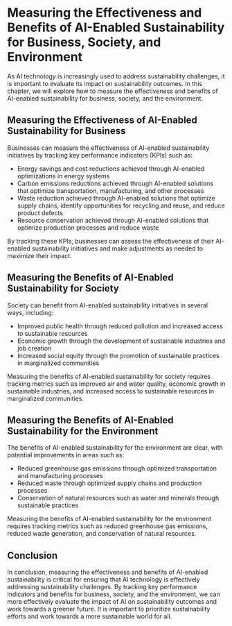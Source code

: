 Measuring the Effectiveness and Benefits of AI-Enabled Sustainability for Business, Society, and Environment
======================================================================================================================================================================

As AI technology is increasingly used to address sustainability challenges, it is important to evaluate its impact on sustainability outcomes. In this chapter, we will explore how to measure the effectiveness and benefits of AI-enabled sustainability for business, society, and the environment.

Measuring the Effectiveness of AI-Enabled Sustainability for Business
---------------------------------------------------------------------

Businesses can measure the effectiveness of AI-enabled sustainability initiatives by tracking key performance indicators (KPIs) such as:

* Energy savings and cost reductions achieved through AI-enabled optimizations in energy systems
* Carbon emissions reductions achieved through AI-enabled solutions that optimize transportation, manufacturing, and other processes
* Waste reduction achieved through AI-enabled solutions that optimize supply chains, identify opportunities for recycling and reuse, and reduce product defects
* Resource conservation achieved through AI-enabled solutions that optimize production processes and reduce waste

By tracking these KPIs, businesses can assess the effectiveness of their AI-enabled sustainability initiatives and make adjustments as needed to maximize their impact.

Measuring the Benefits of AI-Enabled Sustainability for Society
---------------------------------------------------------------

Society can benefit from AI-enabled sustainability initiatives in several ways, including:

* Improved public health through reduced pollution and increased access to sustainable resources
* Economic growth through the development of sustainable industries and job creation
* Increased social equity through the promotion of sustainable practices in marginalized communities

Measuring the benefits of AI-enabled sustainability for society requires tracking metrics such as improved air and water quality, economic growth in sustainable industries, and increased access to sustainable resources in marginalized communities.

Measuring the Benefits of AI-Enabled Sustainability for the Environment
-----------------------------------------------------------------------

The benefits of AI-enabled sustainability for the environment are clear, with potential improvements in areas such as:

* Reduced greenhouse gas emissions through optimized transportation and manufacturing processes
* Reduced waste through optimized supply chains and production processes
* Conservation of natural resources such as water and minerals through sustainable practices

Measuring the benefits of AI-enabled sustainability for the environment requires tracking metrics such as reduced greenhouse gas emissions, reduced waste generation, and conservation of natural resources.

Conclusion
----------

In conclusion, measuring the effectiveness and benefits of AI-enabled sustainability is critical for ensuring that AI technology is effectively addressing sustainability challenges. By tracking key performance indicators and benefits for business, society, and the environment, we can more effectively evaluate the impact of AI on sustainability outcomes and work towards a greener future. It is important to prioritize sustainability efforts and work towards a more sustainable world for all.
